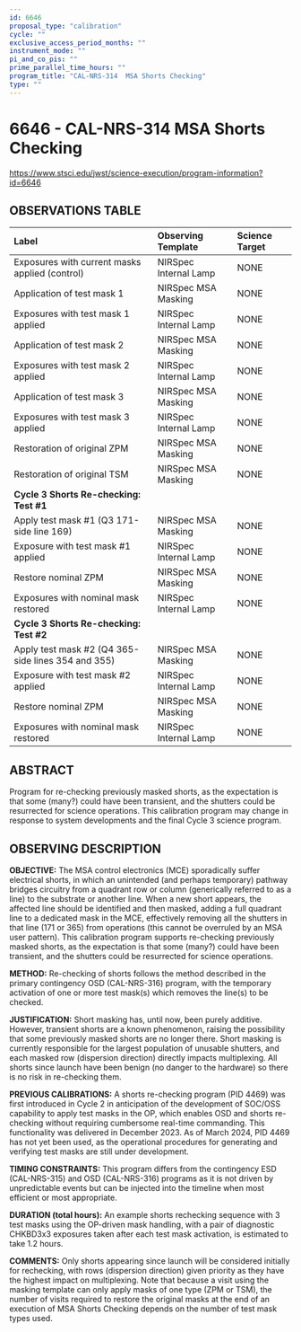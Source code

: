```yaml
---
id: 6646
proposal_type: "calibration"
cycle: ""
exclusive_access_period_months: ""
instrument_mode: ""
pi_and_co_pis: ""
prime_parallel_time_hours: ""
program_title: "CAL-NRS-314  MSA Shorts Checking"
type: ""
---
```

# 6646 - CAL-NRS-314  MSA Shorts Checking
https://www.stsci.edu/jwst/science-execution/program-information?id=6646
## OBSERVATIONS TABLE
| Label                                              | Observing Template       | Science Target |
| :------------------------------------------------- | :----------------------- | :------------- |
| Exposures with current masks applied (control)     | NIRSpec Internal Lamp    | NONE           |
| Application of test mask 1                         | NIRSpec MSA Masking      | NONE           |
| Exposures with test mask 1 applied                 | NIRSpec Internal Lamp    | NONE           |
| Application of test mask 2                         | NIRSpec MSA Masking      | NONE           |
| Exposures with test mask 2 applied                 | NIRSpec Internal Lamp    | NONE           |
| Application of test mask 3                         | NIRSpec MSA Masking      | NONE           |
| Exposures with test mask 3 applied                 | NIRSpec Internal Lamp    | NONE           |
| Restoration of original ZPM                        | NIRSpec MSA Masking      | NONE           |
| Restoration of original TSM                        | NIRSpec MSA Masking      | NONE           |
| **Cycle 3 Shorts Re-checking: Test #1**            |                          |                |
| Apply test mask #1 (Q3 171-side line 169)          | NIRSpec MSA Masking      | NONE           |
| Exposure with test mask #1 applied                 | NIRSpec Internal Lamp    | NONE           |
| Restore nominal ZPM                                | NIRSpec MSA Masking      | NONE           |
| Exposures with nominal mask restored               | NIRSpec Internal Lamp    | NONE           |
| **Cycle 3 Shorts Re-checking: Test #2**            |                          |                |
| Apply test mask #2 (Q4 365-side lines 354 and 355) | NIRSpec MSA Masking      | NONE           |
| Exposure with test mask #2 applied                 | NIRSpec Internal Lamp    | NONE           |
| Restore nominal ZPM                                | NIRSpec MSA Masking      | NONE           |
| Exposures with nominal mask restored               | NIRSpec Internal Lamp    | NONE           |

## ABSTRACT

Program for re-checking previously masked shorts, as the expectation is that some (many?) could have been transient, and the shutters could be resurrected for science operations.
This calibration program may change in response to system developments and the final Cycle 3 science program.

## OBSERVING DESCRIPTION

**OBJECTIVE:** The MSA control electronics (MCE) sporadically suffer electrical shorts, in which an unintended (and perhaps temporary) pathway bridges circuitry from a quadrant row or column (generically referred to as a line) to the substrate or another line. When a new short appears, the affected line should be identified and then masked, adding a full quadrant line to a dedicated mask in the MCE, effectively removing all the shutters in that line (171 or 365) from operations (this cannot be overruled by an MSA user pattern). This calibration program supports re-checking previously masked shorts, as the expectation is that some (many?) could have been transient, and the shutters could be resurrected for science operations.

**METHOD:** Re-checking of shorts follows the method described in the primary contingency OSD (CAL-NRS-316) program, with the temporary activation of one or more test mask(s) which removes the line(s) to be checked.

**JUSTIFICATION:** Short masking has, until now, been purely additive. However, transient shorts are a known phenomenon, raising the possibility that some previously masked shorts are no longer there. Short masking is currently responsible for the largest population of unusable shutters, and each masked row (dispersion direction) directly impacts multiplexing. All shorts since launch have been benign (no danger to the hardware) so there is no risk in re-checking them.

**PREVIOUS CALIBRATIONS:** A shorts re-checking program (PID 4469) was first introduced in Cycle 2 in anticipation of the development of SOC/OSS capability to apply test masks in the OP, which enables OSD and shorts re-checking without requiring cumbersome real-time commanding. This functionality was delivered in December 2023. As of March 2024, PID 4469 has not yet been used, as the operational procedures for generating and verifying test masks are still under development.

**TIMING CONSTRAINTS:** This program differs from the contingency ESD (CAL-NRS-315) and OSD (CAL-NRS-316) programs as it is not driven by unpredictable events but can be injected into the timeline when most efficient or most appropriate.

**DURATION (total hours):** An example shorts rechecking sequence with 3 test masks using the OP-driven mask handling, with a pair of diagnostic CHKBD3x3 exposures taken after each test mask activation, is estimated to take 1.2 hours.

**COMMENTS:** Only shorts appearing since launch will be considered initially for rechecking, with rows (dispersion direction) given priority as they have the highest impact on multiplexing. Note that because a visit using the masking template can only apply masks of one type (ZPM or TSM), the number of visits required to restore the original masks at the end of an execution of MSA Shorts Checking depends on the number of test mask types used.